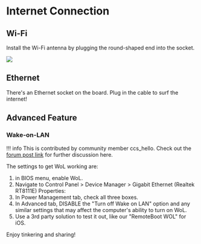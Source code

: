 # Internet Connection 

## Wi-Fi

Install the Wi-Fi antenna by plugging the round-shaped end into the socket.

![](https://i.imgur.com/sUjeWPb.gif)

## Ethernet

There's an Ethernet socket on the board. Plug in the cable to surf the internet!

## Advanced Feature

### Wake-on-LAN

!!! info
    This is contributed by community member ccs_hello. Check out the [forum post link](https://www.lattepanda.com/topic-f23t18628.html) for further discussion here.

The settings to get WoL working are:

1. in BIOS menu, enable WoL.
2. Navigate to Control Panel > Device Manager > Gigabit Ethernet (Realtek RT8111E) Properties:
3. In Power Management tab, check all three boxes.
4. In Advanced tab, DISABLE the "Turn off Wake on LAN" option and any similar settings that may affect the computer's ability to turn on WoL.
5. Use a 3rd party solution to test it out, like our "RemoteBoot WOL" for iOS.

Enjoy tinkering and sharing!
